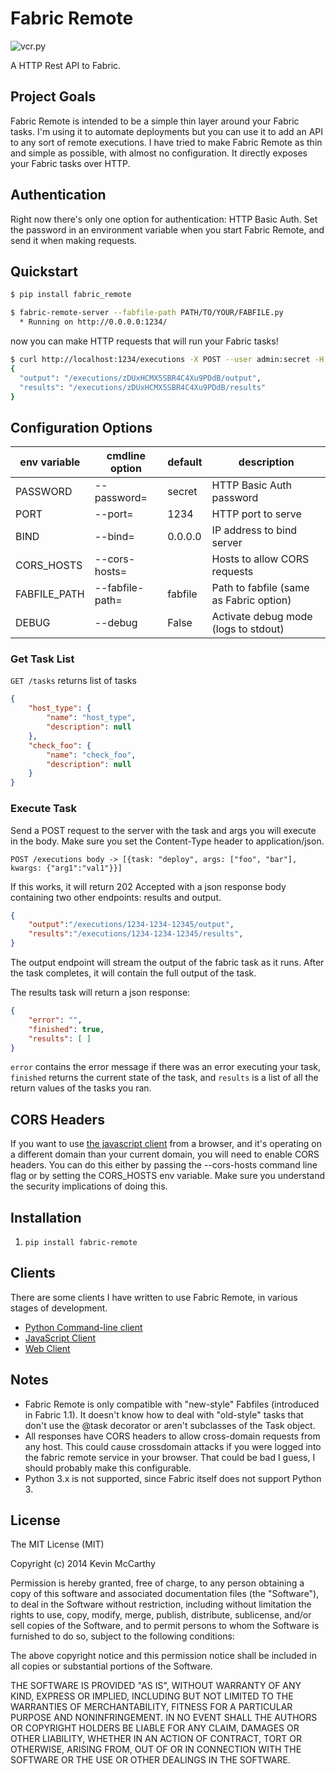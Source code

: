 # Fabric Remote

![vcr.py](https://raw.github.com/kevin1024/fabric_remote/master/logo.png)

A HTTP Rest API to Fabric.

## Project Goals
Fabric Remote is intended to be a simple thin layer around your Fabric tasks.  I'm using it to automate deployments but you can use it to add an API to any sort of remote executions.  I have tried to make Fabric Remote as thin and simple as possible, with almost no configuration.  It directly exposes your Fabric tasks over HTTP.

## Authentication

Right now there's only one option for authentication:  HTTP Basic Auth.  Set the password in an environment variable when you start Fabric Remote, and send it when making requests.

## Quickstart

```bash
$ pip install fabric_remote
```

```bash
$ fabric-remote-server --fabfile-path PATH/TO/YOUR/FABFILE.py 
  * Running on http://0.0.0.0:1234/
```

now you can make HTTP requests that will run your Fabric tasks!

```bash
$ curl http://localhost:1234/executions -X POST --user admin:secret -H Content-Type:application/json -d "[{\"task\": \"host_type\", \"args\": [], \"kwargs\": {}}]"
{
  "output": "/executions/zDUxHCMX5SBR4C4Xu9PDdB/output",
  "results": "/executions/zDUxHCMX5SBR4C4Xu9PDdB/results"
}
```

## Configuration Options

| env variable     | cmdline option  | default          | description                               |
| ---------------  | --------------  | ---------------- | ----------------------------------------- |
| PASSWORD         | --password=     | secret           | HTTP Basic Auth password                  |
| PORT             | --port=         | 1234             | HTTP port to serve                        |
| BIND             | --bind=         | 0.0.0.0          | IP address to bind server                 |
| CORS_HOSTS       | --cors-hosts=   |                  | Hosts to allow CORS requests              |
| FABFILE_PATH     | --fabfile-path= | fabfile          | Path to fabfile (same as Fabric option)   | 
| DEBUG            | --debug         | False            | Activate debug mode (logs to stdout)      | 

### Get Task List

`GET /tasks` returns list of tasks

```json
{
    "host_type": {
        "name": "host_type",
        "description": null
    },
    "check_foo": {
        "name": "check_foo",
        "description": null
    }
}
```

### Execute Task

Send a POST request to the server with the task and args you will execute in the body.  Make sure you set the Content-Type header to application/json.  

`POST /executions body -> [{task: "deploy", args: ["foo", "bar"], kwargs: {"arg1":"val1"}}]`

If this works, it will return 202 Accepted with a json response body containing two other endpoints: results and output.  

```json
{
    "output":"/executions/1234-1234-12345/output",
    "results":"/executions/1234-1234-12345/results",
}
```

The output endpoint will stream the output of the fabric task as it runs.  After the task completes, it will contain the full output of the task.

The results task will return a json response:

```json
{
    "error": "",
    "finished": true,
    "results": [ ]
}
```

`error` contains the error message if there was an error executing your task, `finished` returns the current state of the task, and `results` is a list of all the return values of the tasks you ran.

## CORS Headers

If you want to use [the javascript client](https://github.com/kevin1024/fabric-remote-js) from a browser, and it's operating on a different domain than your current domain, you will need to enable CORS headers.  You can do this either by passing the --cors-hosts command line flag or by setting the CORS_HOSTS env variable.  Make sure you understand the security implications of doing this.

## Installation
1. `pip install fabric-remote`

## Clients

There are some clients I have written to use Fabric Remote, in various stages of development.

 * [Python Command-line client](https://github.com/kevin1024/fabric_remote/blob/master/clients/cmdline.py)
 * [JavaScript Client](https://github.com/kevin1024/fabric-remote-js)
 * [Web Client](https://github.com/kevin1024/fabric_remote_web)

## Notes
 * Fabric Remote is only compatible with "new-style" Fabfiles (introduced in Fabric 1.1).  It doesn't know how to deal with "old-style" tasks that don't use the @task decorator or aren't subclasses of the Task object.
 * All responses have CORS headers to allow cross-domain requests from any host.  This could cause crossdomain attacks if you were logged into the fabric remote service in your browser.  That could be bad I guess, I should probably make this configurable.
 * Python 3.x is not supported, since Fabric itself does not support Python 3.

## License

The MIT License (MIT)

Copyright (c) 2014 Kevin McCarthy

Permission is hereby granted, free of charge, to any person obtaining a copy
of this software and associated documentation files (the "Software"), to deal
in the Software without restriction, including without limitation the rights
to use, copy, modify, merge, publish, distribute, sublicense, and/or sell
copies of the Software, and to permit persons to whom the Software is
furnished to do so, subject to the following conditions:

The above copyright notice and this permission notice shall be included in
all copies or substantial portions of the Software.

THE SOFTWARE IS PROVIDED "AS IS", WITHOUT WARRANTY OF ANY KIND, EXPRESS OR
IMPLIED, INCLUDING BUT NOT LIMITED TO THE WARRANTIES OF MERCHANTABILITY,
FITNESS FOR A PARTICULAR PURPOSE AND NONINFRINGEMENT. IN NO EVENT SHALL THE
AUTHORS OR COPYRIGHT HOLDERS BE LIABLE FOR ANY CLAIM, DAMAGES OR OTHER
LIABILITY, WHETHER IN AN ACTION OF CONTRACT, TORT OR OTHERWISE, ARISING FROM,
OUT OF OR IN CONNECTION WITH THE SOFTWARE OR THE USE OR OTHER DEALINGS IN
THE SOFTWARE.

